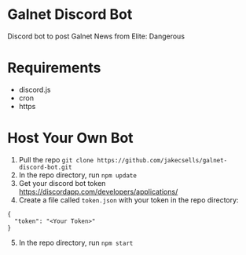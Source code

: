# Galnet Discord Bot
Discord bot to post Galnet News from Elite: Dangerous

# Requirements
* discord.js
* cron
* https

# Host Your Own Bot
1. Pull the repo `git clone https://github.com/jakecsells/galnet-discord-bot.git`
2. In the repo directory, run `npm update`
3. Get your discord bot token https://discordapp.com/developers/applications/
4. Create a file called `token.json` with your token in the repo directory:
```
{
  "token": "<Your Token>"
}
```
5. In the repo directory, run `npm start`
